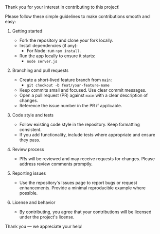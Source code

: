 Thank you for your interest in contributing to this project!

Please follow these simple guidelines to make contributions smooth and easy:

1. Getting started
   - Fork the repository and clone your fork locally.
   - Install dependencies (if any):
     - For Node: run `npm install`.
   - Run the app locally to ensure it starts:
     - `node server.js`

2. Branching and pull requests
   - Create a short-lived feature branch from `main`:
     - `git checkout -b feat/your-feature-name`
   - Keep commits small and focused. Use clear commit messages.
   - Open a pull request (PR) against `main` with a clear description of changes.
   - Reference the issue number in the PR if applicable.

3. Code style and tests
   - Follow existing code style in the repository. Keep formatting consistent.
   - If you add functionality, include tests where appropriate and ensure they pass.

4. Review process
   - PRs will be reviewed and may receive requests for changes. Please address review comments promptly.

5. Reporting issues
   - Use the repository's Issues page to report bugs or request enhancements. Provide a minimal reproducible example where possible.

6. License and behavior
   - By contributing, you agree that your contributions will be licensed under the project's license.

Thank you — we appreciate your help!
